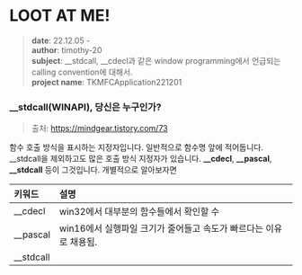 # LOOT AT ME!

> **date**: 22.12.05 - <br>
> **author**: timothy-20 <br>
> **subject**: __stdcall, __cdecl과 같은 window programming에서 언급되는 calling convention에 대해서.<br>
> **project name**: TKMFCApplication221201

### __stdcall(WINAPI), 당신은 누구인가?
> 출처: https://mindgear.tistory.com/73

함수 호출 방식을 표시하는 지정자입니다. 일반적으로 함수명 앞에 적어둡니다. __stdcall을 제외하고도 많은 호출 방식 지정자가 있습니다.
**__cdecl**, **__pascal**, **__stdcall** 등이 그것입니다. 개별적으로 알아보자면

| 키워드       | 설명                                      |
|:----------|:----------------------------------------|
| __cdecl   | win32에서 대부분의 함수들에서 확인할 수                |
| __pascal  | win16에서 실행파일 크기가 줄어들고 속도가 빠르다는 이유로 채용됨. |
| __stdcall |                                         |
